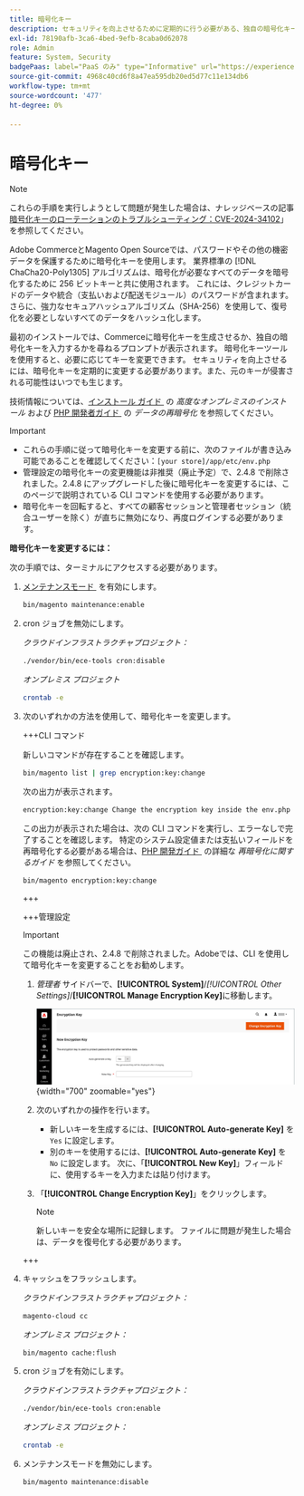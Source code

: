 ```yaml
---
title: 暗号化キー
description: セキュリティを向上させるために定期的に行う必要がある、独自の暗号化キーの変更方法を説明します。
exl-id: 78190afb-3ca6-4bed-9efb-8caba0d62078
role: Admin
feature: System, Security
badgePaas: label="PaaS のみ" type="Informative" url="https://experienceleague.adobe.com/ja/docs/commerce/user-guides/product-solutions" tooltip="Adobe Commerce on Cloud プロジェクト（Adobeが管理する PaaS インフラストラクチャ）およびオンプレミスプロジェクトにのみ適用されます。"
source-git-commit: 4968c40cd6f8a47ea595db20ed5d77c11e134db6
workflow-type: tm+mt
source-wordcount: '477'
ht-degree: 0%

---
```


# 暗号化キー

>[!NOTE]
>
>これらの手順を実行しようとして問題が発生した場合は、ナレッジベースの記事 [&#x200B; 暗号化キーのローテーションのトラブルシューティング：CVE-2024-34102](https://experienceleague.adobe.com/ja/docs/commerce-knowledge-base/kb/troubleshooting/known-issues-patches-attached/troubleshooting-encryption-key-rotation-cve-2024-34102)」を参照してください。

Adobe CommerceとMagento Open Sourceでは、パスワードやその他の機密データを保護するために暗号化キーを使用します。 業界標準の [!DNL ChaCha20-Poly1305] アルゴリズムは、暗号化が必要なすべてのデータを暗号化するために 256 ビットキーと共に使用されます。 これには、クレジットカードのデータや統合（支払いおよび配送モジュール）のパスワードが含まれます。 さらに、強力なセキュアハッシュアルゴリズム（SHA-256）を使用して、復号化を必要としないすべてのデータをハッシュ化します。

最初のインストールでは、Commerceに暗号化キーを生成させるか、独自の暗号化キーを入力するかを尋ねるプロンプトが表示されます。 暗号化キーツールを使用すると、必要に応じてキーを変更できます。 セキュリティを向上させるには、暗号化キーを定期的に変更する必要があります。また、元のキーが侵害される可能性はいつでも生じます。

技術情報については、[&#x200B; インストール ガイド &#x200B;](https://experienceleague.adobe.com/docs/commerce-operations/installation-guide/advanced.html?lang=ja) の _高度なオンプレミスのインストール_ および [PHP 開発者ガイド &#x200B;](https://developer.adobe.com/commerce/php/development/security/data-encryption/) の _データの再暗号化_ を参照してください。

>[!IMPORTANT]
>
>- これらの手順に従って暗号化キーを変更する前に、次のファイルが書き込み可能であることを確認してください：`[your store]/app/etc/env.php`
>- 管理設定の暗号化キーの変更機能は非推奨（廃止予定）で、2.4.8 で削除されました。2.4.8 にアップグレードした後に暗号化キーを変更するには、このページで説明されている CLI コマンドを使用する必要があります。
>- 暗号化キーを回転すると、すべての顧客セッションと管理者セッション（統合ユーザーを除く）が直ちに無効になり、再度ログインする必要があります。

**暗号化キーを変更するには：**

次の手順では、ターミナルにアクセスする必要があります。

1. [&#x200B; メンテナンスモード &#x200B;](https://experienceleague.adobe.com/ja/docs/commerce-operations/configuration-guide/setup/application-modes#maintenance-mode) を有効にします。

   ```bash
   bin/magento maintenance:enable
   ```

1. cron ジョブを無効にします。

   _クラウドインフラストラクチャプロジェクト：_

   ```bash
   ./vendor/bin/ece-tools cron:disable
   ```

   _オンプレミス プロジェクト_

   ```bash
   crontab -e
   ```

1. 次のいずれかの方法を使用して、暗号化キーを変更します。

   +++CLI コマンド

   新しいコマンドが存在することを確認します。

   ```bash
   bin/magento list | grep encryption:key:change
   ```

   次の出力が表示されます。

   ```bash
   encryption:key:change Change the encryption key inside the env.php file.
   ```

   この出力が表示された場合は、次の CLI コマンドを実行し、エラーなしで完了することを確認します。 特定のシステム設定値または支払いフィールドを再暗号化する必要がある場合は、[PHP 開発ガイド &#x200B;](https://developer.adobe.com/commerce/php/development/security/data-encryption/) の詳細な _再暗号化に関するガイド_ を参照してください。

   ```bash
   bin/magento encryption:key:change
   ```

   +++

   +++管理設定

   >[!IMPORTANT]
   >
   >この機能は廃止され、2.4.8 で削除されました。Adobeでは、CLI を使用して暗号化キーを変更することをお勧めします。

   1. _管理者_ サイドバーで、**[!UICONTROL System]**/_[!UICONTROL Other Settings]_/**[!UICONTROL Manage Encryption Key]**&#x200B;に移動します。

      ![&#x200B; システム暗号化キー &#x200B;](./assets/encryption-key.png){width="700" zoomable="yes"}

   1. 次のいずれかの操作を行います。

      - 新しいキーを生成するには、**[!UICONTROL Auto-generate Key]** を `Yes` に設定します。
      - 別のキーを使用するには、**[!UICONTROL Auto-generate Key]** を `No` に設定します。 次に、「**[!UICONTROL New Key]**」フィールドに、使用するキーを入力または貼り付けます。

   1. 「**[!UICONTROL Change Encryption Key]**」をクリックします。

      >[!NOTE]
      >
      >新しいキーを安全な場所に記録します。 ファイルに問題が発生した場合は、データを復号化する必要があります。

   +++

1. キャッシュをフラッシュします。

   _クラウドインフラストラクチャプロジェクト：_

   ```bash
   magento-cloud cc
   ```

   _オンプレミス プロジェクト：_

   ```bash
   bin/magento cache:flush
   ```

1. cron ジョブを有効にします。

   _クラウドインフラストラクチャプロジェクト：_

   ```bash
   ./vendor/bin/ece-tools cron:enable
   ```

   _オンプレミス プロジェクト：_

   ```bash
   crontab -e
   ```

1. メンテナンスモードを無効にします。

   ```bash
   bin/magento maintenance:disable
   ```
